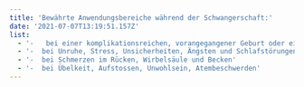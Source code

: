 ```yaml
---
title: 'Bewährte Anwendungsbereiche während der Schwangerschaft:'
date: '2021-07-07T13:19:51.157Z'
list:
  - '-   bei einer komplikationsreichen, vorangegangener Geburt oder einem Abort'
  - '-  bei Unruhe, Stress, Unsicherheiten, Ängsten und Schlafstörungen'
  - '-  bei Schmerzen im Rücken, Wirbelsäule und Becken'
  - '-  bei Übelkeit, Aufstossen, Unwohlsein, Atembeschwerden'
---
```

